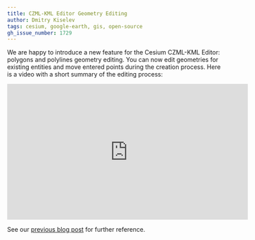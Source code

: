 ```yaml
---
title: CZML-KML Editor Geometry Editing
author: Dmitry Kiselev
tags: cesium, google-earth, gis, open-source
gh_issue_number: 1729
---
```


We are happy to introduce a new feature for the Cesium CZML-KML Editor: polygons and polylines geometry editing. You can now edit geometries for existing entities and move entered points during the creation process. Here is a video with a short summary of the editing process:

<iframe width="560" height="315" src="https://www.youtube-nocookie.com/embed/rLhy35_X5iA" title="YouTube video player" frameborder="0" allow="accelerometer; autoplay; clipboard-write; encrypted-media; gyroscope; picture-in-picture" allowfullscreen></iframe>

See our [previous blog post](https://www.endpoint.com/blog/2020/12/21/cesium-kml-czml-editor) for further reference.
